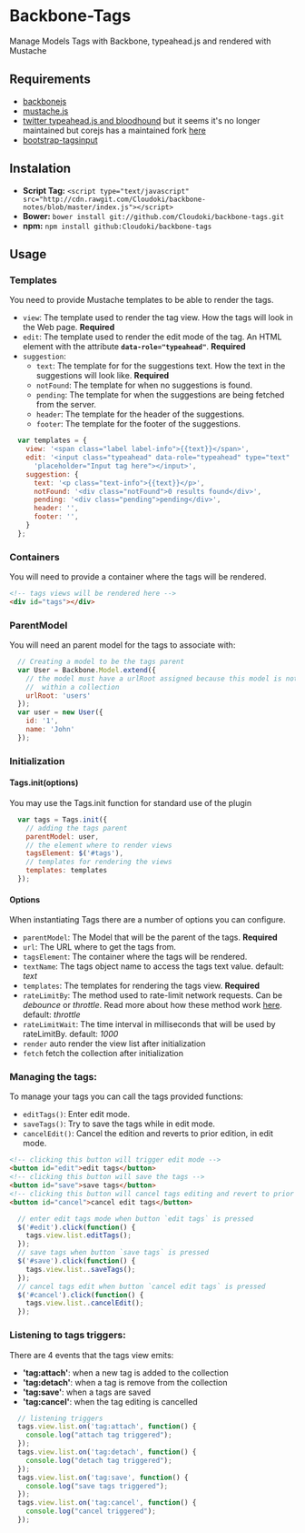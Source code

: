 # Backbone-Tags

Manage Models Tags with Backbone, typeahead.js and rendered with Mustache

## Requirements

- [backbonejs](http://backbonejs.org/)
- [mustache.js](https://github.com/janl/mustache.js)
- [twitter typeahead.js and bloodhound](https://github.com/twitter/typeahead.js) but it seems it's no longer maintained but corejs has a maintained fork [here](https://github.com/corejavascript/typeahead.js)
- [bootstrap-tagsinput](https://github.com/bootstrap-tagsinput/bootstrap-tagsinput)

## Instalation

- **Script Tag:** `<script type="text/javascript" src="http://cdn.rawgit.com/Cloudoki/backbone-notes/blob/master/index.js"></script>`
- **Bower:** `bower install git://github.com/Cloudoki/backbone-tags.git`
- **npm:** `npm install github:Cloudoki/backbone-tags`

##  Usage

### Templates

You need to provide Mustache templates to be able to render the tags.
- `view`: The template used to render the tag view. How the tags will look in the Web page. **Required**
- `edit`: The template used to render the edit mode of the tag. An HTML element with the attribute **`data-role="typeahead"`**. **Required**
- `suggestion`:
    + `text`: The template for for the suggestions text. How the text in the suggestions will look like. **Required**
    + `notFound`: The template for when no suggestions is found.
    + `pending`: The template for when the suggestions are being fetched from the server.
    + `header`: The template for the header of the suggestions.
    + `footer`: The template for the footer of the suggestions.

```javascript
  var templates = {
    view: '<span class="label label-info">{{text}}</span>',
    edit: '<input class="typeahead" data-role="typeahead" type="text" ' +
      'placeholder="Input tag here"></input>',
    suggestion: {
      text: '<p class="text-info">{{text}}</p>',
      notFound: '<div class="notFound">0 results found</div>',
      pending: '<div class="pending">pending</div>',
      header: '',
      footer: '',
    }
  };
```

### Containers

You will need to provide a container where the tags will be rendered.

```html
<!-- tags views will be rendered here -->
<div id="tags"></div>
```

### ParentModel

You will need an parent model for the tags to associate with:

```javascript
  // Creating a model to be the tags parent
  var User = Backbone.Model.extend({
    // the model must have a urlRoot assigned because this model is not
    //  within a collection
    urlRoot: 'users'
  });
  var user = new User({
    id: '1',
    name: 'John'
  });
```

### Initialization

#### Tags.init(options)

You may use the Tags.init function for standard use of the plugin

```javascript
  var tags = Tags.init({
    // adding the tags parent
    parentModel: user,
    // the element where to render views
    tagsElement: $('#tags'),
    // templates for rendering the views
    templates: templates
  });
```

#### Options

When instantiating Tags there are a number of options you can configure.
- `parentModel`: The Model that will be the parent of the tags. **Required**
- `url`: The URL where to get the tags from.
- `tagsElement`: The container where the tags will be rendered.
- `textName`: The tags object name to access the tags text value. default: *text*
- `templates`: The templates for rendering the tags view. **Required**
- `rateLimitBy`: The method used to rate-limit network requests. Can be *debounce* or *throttle*. Read more about how these method work [here](http://drupalmotion.com/article/debounce-and-throttle-visual-explanation). default: *throttle*
- `rateLimitWait`: The time interval in milliseconds that will be used by rateLimitBy. default: *1000*
- `render` auto render the view list after initialization
- `fetch` fetch the collection after initialization

### Managing the tags:

To manage your tags you can call the tags provided functions:
- `editTags()`: Enter edit mode.
- `saveTags()`: Try to save the tags while in edit mode.
- `cancelEdit()`: Cancel the edition and reverts to prior edition, in edit mode.

```html
<!-- clicking this button will trigger edit mode -->
<button id="edit">edit tags</button>
<!-- clicking this button will save the tags -->
<button id="save">save tags</button>
<!-- clicking this button will cancel tags editing and revert to prior editing -->
<button id="cancel">cancel edit tags</button>
```

```javascript
  // enter edit tags mode when button `edit tags` is pressed
  $('#edit').click(function() {
    tags.view.list.editTags();
  });
  // save tags when button `save tags` is pressed
  $('#save').click(function() {
    tags.view.list..saveTags();
  });
  // cancel tags edit when button `cancel edit tags` is pressed
  $('#cancel').click(function() {
    tags.view.list..cancelEdit();
  });
```

### Listening to tags triggers:

There are 4 events that the tags view emits:
- **'tag:attach'**: when a new tag is added to the collection
- **'tag:detach'**: when a tag is remove from the collection
- **'tag:save'**: when a tags are saved
- **'tag:cancel'**: when the tag editing is cancelled

```javascript
  // listening triggers
  tags.view.list.on('tag:attach', function() {
    console.log("attach tag triggered");
  });
  tags.view.list.on('tag:detach', function() {
    console.log("detach tag triggered");
  });
  tags.view.list.on('tag:save', function() {
    console.log("save tags triggered");
  });
  tags.view.list.on('tag:cancel', function() {
    console.log("cancel triggered");
  });
```
